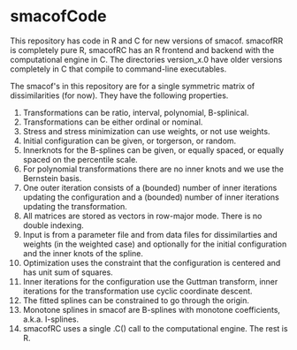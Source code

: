 # smacofCode

This repository has code in R and C for new versions of smacof. smacofRR is completely pure R, smacofRC has an R frontend and backend with the computational engine in C. The directories version_x.0 have older versions completely in C that compile to command-line executables. 

The smacof's in this repository are for a single symmetric matrix of dissimilarities (for now). They
have the following properties.

01. Transformations can be ratio, interval, polynomial, B-splinical.
02. Transformations can be either ordinal or nominal.
03. Stress and stress minimization can use weights, or not use weights.
04. Initial configuration can be given, or torgerson, or random.
05. Innerknots for the B-splines can be given, or equally spaced, or equally
    spaced on the percentile scale.
06. For polynomial transformations there are no inner knots and we use the
    Bernstein basis.
07. One outer iteration consists of a (bounded) number of inner iterations updating
    the configuration and a (bounded) number of inner iterations updating the
    transformation.
08. All matrices are stored as vectors in row-major mode. There is no double indexing.
09. Input is from a parameter file and from data files for dissimilarties and weights
    (in the weighted case) and optionally for the initial configuration and the
    inner knots of the spline.
10. Optimization uses the constraint that the configuration is centered and has unit
    sum of squares. 
11. Inner iterations for the configuration use the Guttman transform, inner iterations
    for the transformation use cyclic coordinate descent.
12. The fitted splines can be constrained to go through the origin.
13. Monotone splines in smacof are B-splines with monotone coefficients, a.k.a. I-splines.
14. smacofRC uses a single .C() call to the computational engine. The rest is R.
